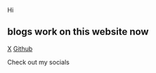 Hi 
## blogs work on this website now
[X](https://x.com/icelainl)
[Github](https://github.com/icelain)

Check out my socials